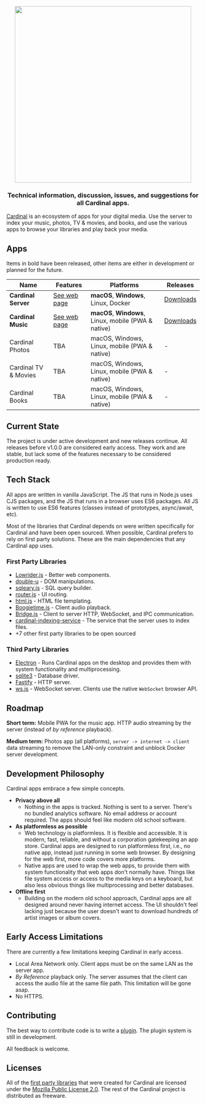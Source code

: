 <p align="center">
  <a href="https://cardinalapps.xyz"><img src="https://cardinalapps.xyz/logotype-dark.svg" width="460" /></a>
</p>

<h3 align="center">Technical information, discussion, issues, and suggestions for all Cardinal apps.</h3>

[Cardinal](https://cardinalapps.xyz) is an ecosystem of apps for your digital media. Use the server to index your music, photos, TV & movies, and books, and use the various apps to browse your libraries and play back your media.

## Apps

Items in bold have been released, other items are either in development or planned for the future.

Name | Features | Platforms | Releases
------------ | ------------ | ------------- | ------------
**Cardinal Server** | [See web page](https://cardinalapps.xyz/en/cardinal-server) | **macOS**, **Windows**, Linux, Docker | [Downloads](https://github.com/somebeaver/Cardinal-Server)
**Cardinal Music** | [See web page](https://cardinalapps.xyz/en/cardinal-music) | **macOS**, **Windows**, Linux, mobile (PWA & native) | [Downloads](https://github.com/somebeaver/Cardinal-Music)
Cardinal Photos | TBA | macOS, Windows, Linux, mobile (PWA & native) | -
Cardinal TV & Movies | TBA | macOS, Windows, Linux, mobile (PWA & native) | -
Cardinal Books | TBA | macOS, Windows, Linux, mobile (PWA & native) | -

## Current State

The project is under active development and new releases continue. All releases before v1.0.0 are considered early access. They work and are stable, but lack some of the features necessary to be considered production ready.

## Tech Stack

All apps are written in vanilla JavaScript. The JS that runs in Node.js uses CJS packages, and the JS that runs in a browser uses ES6 packages. All JS is written to use ES6 features (classes instead of prototypes, async/await, etc).

Most of the libraries that Cardinal depends on were written specifically for Cardinal and have been open sourced. When possible, Cardinal prefers to rely on first party solutions. These are the main dependencies that any Cardinal app uses.

### First Party Libraries
- [Lowrider.js](https://github.com/somebeaver/Lowrider.js) - Better web components.
- [double-u](https://github.com/somebeaver/double-u) - DOM manipulations.
- [sqleary.js](https://github.com/somebeaver/sqleary.js) - SQL query builder.
- [router.js](https://github.com/somebeaver/router.js) - UI routing.
- [html.js](https://github.com/somebeaver/html.js) - HTML file templating.
- [Boogietime.js](https://github.com/somebeaver/Boogietime.js) - Client audio playback.
- [Bridge.js](https://github.com/somebeaver/Bridge.js) - Client to server HTTP, WebSocket, and IPC communication.
- [cardinal-indexing-service](https://github.com/somebeaver/cardinal-indexing-service) - The service that the server uses to index files.
- +7 other first party libraries to be open sourced

### Third Party Libraries
- [Electron](https://www.electronjs.org/) - Runs Cardinal apps on the desktop and provides them with system functionality and multiprocessing.
- [sqlite3](https://www.npmjs.com/package/sqlite3) - Database driver.
- [Fastify](https://www.npmjs.com/package/fastify) - HTTP server.
- [ws.js](https://www.npmjs.com/package/ws) - WebSocket server. Clients use the native `WebSocket` browser API.

## Roadmap

**Short term:** Mobile PWA for the music app. HTTP audio streaming by the server (instead of *by reference* playback).

**Medium term:** Photos app (all platforms), `server -> internet -> client` data streaming to remove the LAN-only constraint and unblock Docker server development.

## Development Philosophy

Cardinal apps embrace a few simple concepts.

- **Privacy above all**
  - Nothing in the apps is tracked. Nothing is sent to a server. There's no bundled analytics software. No email address or account required. The apps should feel like modern old school software.
- **As platformless as possible**
  - Web technology is platformless. It is flexible and accessible. It is modern, fast, reliable, and without a corporation gatekeeping an app store. Cardinal apps are designed to run platformless first, i.e., no native app, instead just running in some web browser. By designing for the web first, more code covers more platforms.
  - Native apps are used to wrap the web apps, to provide them with system functionality that web apps don't normally have. Things like file system access or access to the media keys on a keyboard, but also less obvious things like multiprocessing and better databases.
- **Offline first**
  - Building on the modern old school approach, Cardinal apps are all designed around never having internet access. The UI shouldn't feel lacking just because the user doesn't want to download hundreds of artist images or album covers.

## Early Access Limitations

There are currently a few limitations keeping Cardinal in early access.

- Local Area Network only. Client apps must be on the same LAN as the server app.
- *By Reference* playback only. The server assumes that the client can access the audio file at the same file path. This limitation will be gone asap.
- No HTTPS.

## Contributing

The best way to contribute code is to write a [plugin](https://cardinalapps.xyz/plugins). The plugin system is still in development.

All feedback is welcome.

## Licenses

All of the [first party libraries](#first-party-libraries) that were created for Cardinal are licensed under the [Mozilla Public License 2.0](https://choosealicense.com/licenses/mpl-2.0/). The rest of the Cardinal project is distributed as freeware.
